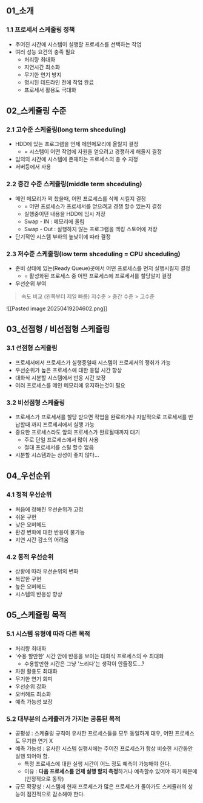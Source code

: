 ## 01_소개
### 1.1 프로세서 스케줄링 정책
- 주어진 시간에 시스템이 실행할 프로세스를 선택하는 작업
- 여러 성능 요건의 충족 필요
	- 처리량 최대화
	- 지연시간 최소화
	- 무기한 연기 방지
	- 명시된 데드라인 전에 작업 완료
	- 프로세서 활용도 극대화

## 02_스케쥴링 수준
### 2.1 고수준 스케줄링(long term shceduling)
- HDD에 있는 프로그램을 언제 메인메모리에 올릴지 결정
	- = 시스템이 어떤 작업에 자원을 얻으려고 경쟁하게 해줄지 결정
- 임의의 시간에 시스템에 존재하는 프로세스의 총 수 지정
- 서버등에서 사용
### 2.2 중간 수준 스케쥴링(middle term shceduling)
- 메인 메모리가 꽉 찼을때, 어떤 프로세스를 삭제 시킬지 결정
	- = 어떤 프로세스가 프로세서를 얻으려고 경쟁 할수 있는지 결정
	- 실행중이던 내용을 HDD에 임시 저장
	- Swap - IN : 메모리에 올림
	- Swap - Out : 실행하지 않는 프로그램을 백킹 스토어에 저장
- 단기적인 시스템 부하의 높낮이에 따라 결정

### 2.3 저수준 스케줄링(low term shceduling = CPU shceduling)
- 준비 상태에 있는(Ready Queue)곳에서 어떤 프로세스를 먼저 실행시킬지 결정
	-  = 활성화된 프로세스 중 어떤 프로세스에 프로세서를 할당알지 결정
- 우선순위 부여

> 속도 비교 (왼쪽부터 제일 빠름)
> 저수준 > 중간 수준 > 고수준

![[Pasted image 20250419204602.png]]

## 03_선점형 / 비선점형 스케쥴링
### 3.1 선점형 스케쥴링
- 프로세서에서 프로세스가 실행중일때 시스템이 프로세서의 쟁취가 가능
- 우선순위가 높은 프로세스에 대한 응답 시간 향상
- 대화식 시분할 시스템에서 반응 시간 보장
- 여러 프로세스를 메인 메모리에 유지하는것이 필요

### 3.2 비선점형 스케쥴링
- 프로세스가 프로세서를 할당 받으면 작업을 완료하거나 자발적으로 프로세서를 반납할때 까지 프로세서에서 실행 가능
- 중요한 프로세스라도 앞의 프로세스가 완료될때까지 대기
	- 주로 단일 프로세스에서 많이 사용
	- 절대 프로세서를 스틸 할수 없음
- 시분할 시스템과는 상성이 좋지 않다...

## 04_우선순위

### 4.1 정적 우선순위
- 처음에 정해진 우선순위가 고정
- 쉬운 구현
- 낮은 오버헤드
- 환경 변화에 대한 반응이 불가능
- 지연 시간 감소의 어려움

### 4.2 동적 우선순위
- 상황에 따라 우선순위의 변화
- 복잡한 구현
- 높은 오버헤드
- 시스템의 반응성 향상

## 05_스케쥴링 목적
### 5.1 시스템 유형에 따라 다른 목적
- 처리량 최대화
- '수용 할만한' 시간 안에 반응을 보이는 대화식 프로세스의 수 최대화
	- 수용할만한 시간은 그냥 '느리다'는 생각이 안들정도...?
- 자원 활용도 최대화
- 무기한 연기 회피
- 우선순위 강화
- 오버헤드 최소화
- 예측 가능성 보장

### 5.2 대부분의 스케쥴러가 가지는 공통된 목적
- 공평성 : 스케쥴링 규칙이 유사한 프로세스들을 모두 동일하게 대우, 어떤 프로세스도 무기한 연기 X
- 예측 가능성 : 유사한 시스템 실행시에는 주어진 프로세스가 항상 비슷한 시간동안 실행 되어야 함.
	- 특정 프로세스에 대한 실행 시간이 어느 정도 예측이 가능해야 한다.
	- 이유 : **다음 프로세스를 언제 실행 할지 측정**하거나 예측할수 있어야 하기 때문에(안정적으로 동작)
- 규모 확장성 : 시스템에 현재 프로세스가 많은 프로세스가 돌아가도 스케쥴러의 성능이 점진적으로 감소해야 한다.


